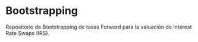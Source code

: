 # Bootstrapping
Repositorio de Bootstrapping de tasas Forward para la valuación de Interest Rate Swaps (IRS).
